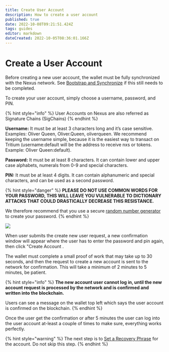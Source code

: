 ```yaml
---
title: Create User Account
description: How to create a user account
published: true
date: 2022-10-08T09:21:51.424Z
tags: guides
editor: markdown
dateCreated: 2022-10-05T08:36:01.166Z
---
```


# Create a User Account

Before creating a new user account, the wallet must be fully synchronized with the Nexus network. See [Bootstrap and Synchronize](https://nexus.io/ResourceHub/wallet-guide#bootstrap) if this still needs to be completed.

To create your user account, simply choose a username, password, and PIN.

{% hint style="info" %}
User Accounts on Nexus are also referred as Signature Chains (SigChains)
{% endhint %}

**Username:** It must be at least 3 characters long and it’s case sensitive. Examples: Oliver Queen, Oliver.Queen, oliverqueen. We recommend keeping the username simple, because it is the easiest way to transact on Tritium (username:default will be the address to receive nxs or tokens. Example: Oliver Queen:default).

**Password:** It must be at least 8 characters. It can contain lower and upper case alphabets, numerals from 0-9 and special characters.

**PIN:** It must be at least 4 digits. It can contain alphanumeric and special characters, and can be used as a second password.

{% hint style="danger" %}
**PLEASE DO NOT USE COMMON WORDS FOR YOUR PASSWORD, THIS WILL LEAVE YOU VULNERABLE TO DICTIONARY ATTACKS THAT COULD DRASTICALLY DECREASE THIS RESISTANCE.**

We therefore recommend that you use a secure [random number generator](https://nexus.io/ResourceHub/wallet-guide#random-password-generator) to create your password.
{% endhint %}

![](https://nexus.io/ResourceHub/images/guide/create\_user.png)

When user submits the create new user request, a new confirmation window will appear where the user has to enter the password and pin again, then click "Create Account .

The wallet must complete a small proof of work that may take up to 30 seconds, and then the request to create a new account is sent to the network for confirmation. This will take a minimum of 2 minutes to 5 minutes, be patient.

{% hint style="info" %}
**The new account user cannot log in, until the new account request is processed by the network and is confirmed and written into the blockchain.** &#x20;

Users can see a message on the wallet top left which says the user account is confirmed on the blockchain.
{% endhint %}

Once the user get the confirmation or after 5 minutes the user can log into the user account at-least a couple of times to make sure, everything works perfectly.

{% hint style="warning" %}
The next step is to [Set a Recovery Phrase](set-recovery-phrase.md) for the account. Do not skip this step.&#x20;
{% endhint %}
